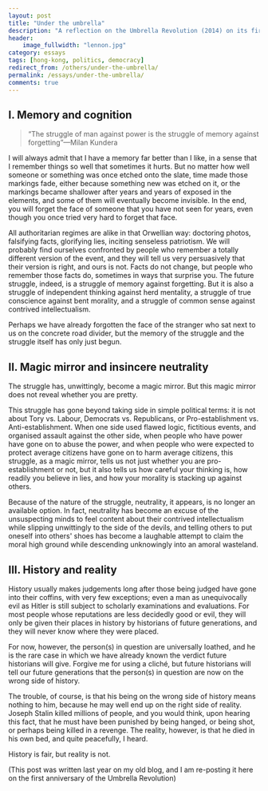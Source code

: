 ```yaml
---
layout: post
title: "Under the umbrella"
description: "A reflection on the Umbrella Revolution (2014) on its first anniversary"
header:
    image_fullwidth: "lennon.jpg"
category: essays
tags: [hong-kong, politics, democracy]
redirect_from: /others/under-the-umbrella/
permalink: /essays/under-the-umbrella/
comments: true
---
```

## I. Memory and cognition

>“The struggle of man against power is the struggle of memory against forgetting”—Milan Kundera

I will always admit that I have a memory far better than I like, in a sense that I remember things so well that sometimes it hurts. But no matter how well someone or something was once etched onto the slate, time made those markings fade, either because something new was etched on it, or the markings became shallower after years and years of exposed in the elements, and some of them will eventually become invisible. In the end, you will forget the face of someone that you have not seen for years, even though you once tried very hard to forget that face.

All authoritarian regimes are alike in that Orwellian way: doctoring photos, falsifying facts, glorifying lies, inciting senseless patriotism. We will probably find ourselves confronted by people who remember a totally different version of the event, and they will tell us very persuasively that their version is right, and ours is not. Facts do not change, but people who remember those facts do, sometimes in ways that surprise you. The future struggle, indeed, is a struggle of memory against forgetting. But it is also a struggle of independent thinking against herd mentality, a struggle of true conscience against bent morality, and a struggle of common sense against contrived intellectualism.

Perhaps we have already forgotten the face of the stranger who sat next to us on the concrete road divider, but the memory of the struggle and the struggle itself has only just begun.


## II. Magic mirror and insincere neutrality

The struggle has, unwittingly, become a magic mirror. But this magic mirror does not reveal whether you are pretty.

This struggle has gone beyond taking side in simple political terms: it is not about Tory vs. Labour, Democrats vs. Republicans, or Pro-establishment vs. Anti-establishment. When one side used flawed logic, fictitious events, and organised assault against the other side, when people who have power have gone on to abuse the power, and when people who were expected to protect average citizens have gone on to harm average citizens, this struggle, as a magic mirror, tells us not just whether you are pro-establishment or not, but it also tells us how careful your thinking is, how readily you believe in lies, and how your morality is stacking up against others.

Because of the nature of the struggle, neutrality, it appears, is no longer an available option. In fact, neutrality has become an excuse of the unsuspecting minds to feel content about their contrived intellectualism while slipping unwittingly to the side of the devils, and telling others to put oneself into others' shoes has become a laughable attempt to claim the moral high ground while descending unknowingly into an amoral wasteland.


## III. History and reality

History usually makes judgements long after those being judged have gone into their coffins, with very few exceptions; even a man as unequivocally evil as Hitler is still subject to scholarly examinations and evaluations. For most people whose reputations are less decidedly good or evil, they will only be given their places in history by historians of future generations, and they will never know where they were placed.

For now, however, the person(s) in question are universally loathed, and he is the rare case in which we have already known the verdict future historians will give. Forgive me for using a cliché, but future historians will tell our future generations that the person(s) in question are now on the wrong side of history.

The trouble, of course, is that his being on the wrong side of history means nothing to him, because he may well end up on the right side of reality. Joseph Stalin killed millions of people, and you would think, upon hearing this fact, that he must have been punished by being hanged, or being shot, or perhaps being killed in a revenge. The reality, however, is that he died in his own bed, and quite peacefully, I heard.

History is fair, but reality is not.


(This post was written last year on my old blog, and I am re-posting it here on the first anniversary of the Umbrella Revolution)
